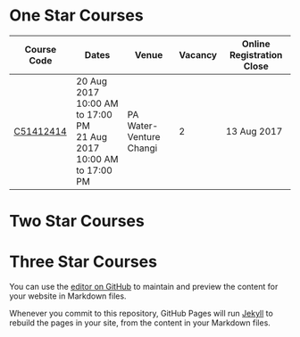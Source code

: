 # One Star Courses

Course Code | Dates | Venue | Vacancy | Online Registration Close
--- | --- | --- | --- | ---
[C51412414](https://pages.github.com/)|20 Aug 2017 10:00 AM to 17:00 PM <br /> 21 Aug 2017 10:00 AM to 17:00 PM|PA Water-Venture Changi|2|13 Aug 2017

# Two Star Courses

# Three Star Courses


You can use the [editor on GitHub](https://github.com/davidloke/test/edit/master/README.md) to maintain and preview the content for your website in Markdown files.

Whenever you commit to this repository, GitHub Pages will run [Jekyll](https://jekyllrb.com/) to rebuild the pages in your site, from the content in your Markdown files.


